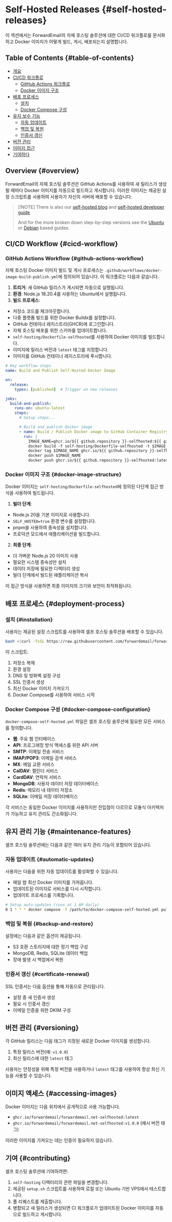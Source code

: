 # Self-Hosted Releases {#self-hosted-releases}

이 섹션에서는 ForwardEmail의 자체 호스팅 솔루션에 대한 CI/CD 워크플로를 문서화하고 Docker 이미지가 어떻게 빌드, 게시, 배포되는지 설명합니다.

## Table of Contents {#table-of-contents}

* [개요](#overview)
* [CI/CD 워크플로](#cicd-workflow)
  * [GitHub Actions 워크플로](#github-actions-workflow)
  * [Docker 이미지 구조](#docker-image-structure)
* [배포 프로세스](#deployment-process)
  * [설치](#installation)
  * [Docker Compose 구성](#docker-compose-configuration)
* [유지 보수 기능](#maintenance-features)
  * [자동 업데이트](#automatic-updates)
  * [백업 및 복원](#backup-and-restore)
  * [인증서 갱신](#certificate-renewal)
* [버전 관리](#versioning)
* [이미지 접근](#accessing-images)
* [기여하다](#contributing)

## Overview {#overview}

ForwardEmail의 자체 호스팅 솔루션은 GitHub Actions를 사용하여 새 릴리스가 생성될 때마다 Docker 이미지를 자동으로 빌드하고 게시합니다. 이러한 이미지는 제공된 설정 스크립트를 사용하여 사용자가 자신의 서버에 배포할 수 있습니다.

> \[!NOTE]
> There is also our [self-hosted blog](https://forwardemail.net/blog/docs/self-hosted-solution) and [self-hosted developer guide](https://forwardemail.net/self-hosted)
>
> And for the more broken down step-by-step versions see the [Ubuntu](https://forwardemail.net/guides/selfhosted-on-ubuntu) or [Debian](https://forwardemail.net/guides/selfhosted-on-debian) based guides.

## CI/CD Workflow {#cicd-workflow}

### GitHub Actions Workflow {#github-actions-workflow}

자체 호스팅 Docker 이미지 빌드 및 게시 프로세스는 `.github/workflows/docker-image-build-publish.yml`에 정의되어 있습니다. 이 워크플로는 다음과 같습니다.

1. **트리거**: 새 GitHub 릴리스가 게시되면 자동으로 실행됩니다.
2. **환경**: Node.js 18.20.4를 사용하는 Ubuntu에서 실행됩니다.
3. **빌드 프로세스**:
* 저장소 코드를 체크아웃합니다.
* 다중 플랫폼 빌드를 위한 Docker Buildx를 설정합니다.
* GitHub 컨테이너 레지스트리(GHCR)에 로그인합니다.
* 자체 호스팅 배포를 위한 스키마를 업데이트합니다.
* `self-hosting/Dockerfile-selfhosted`를 사용하여 Docker 이미지를 빌드합니다.
* 이미지에 릴리스 버전과 `latest` 태그를 지정합니다.
* 이미지를 GitHub 컨테이너 레지스트리에 푸시합니다.

```yaml
# Key workflow steps
name: Build and Publish Self-Hosted Docker Image

on:
  release:
    types: [published]  # Trigger on new releases

jobs:
  build-and-publish:
    runs-on: ubuntu-latest
    steps:
      # Setup steps...

      # Build and publish Docker image
      - name: Build / Publish Docker image to GitHub Container Registry
        run: |
          IMAGE_NAME=ghcr.io/${{ github.repository }}-selfhosted:${{ github.ref_name }}
          docker build -f self-hosting/Dockerfile-selfhosted -t $IMAGE_NAME .
          docker tag $IMAGE_NAME ghcr.io/${{ github.repository }}-selfhosted:latest
          docker push $IMAGE_NAME
          docker push ghcr.io/${{ github.repository }}-selfhosted:latest
```

### Docker 이미지 구조 {#docker-image-structure}

Docker 이미지는 `self-hosting/Dockerfile-selfhosted`에 정의된 다단계 접근 방식을 사용하여 빌드됩니다.

1. **빌더 단계**:
* Node.js 20을 기본 이미지로 사용합니다.
* `SELF_HOSTED=true` 환경 변수를 설정합니다.
* pnpm을 사용하여 종속성을 설치합니다.
* 프로덕션 모드에서 애플리케이션을 빌드합니다.

2. **최종 단계**:
* 더 가벼운 Node.js 20 이미지 사용
* 필요한 시스템 종속성만 설치
* 데이터 저장에 필요한 디렉터리 생성
* 빌더 단계에서 빌드된 애플리케이션 복사

이 접근 방식을 사용하면 최종 이미지의 크기와 보안이 최적화됩니다.

## 배포 프로세스 {#deployment-process}

### 설치 {#installation}

사용자는 제공된 설정 스크립트를 사용하여 셀프 호스팅 솔루션을 배포할 수 있습니다.

```bash
bash <(curl -fsSL https://raw.githubusercontent.com/forwardemail/forwardemail.net/refs/heads/master/self-hosting/setup.sh)
```

이 스크립트:

1. 저장소 복제
2. 환경 설정
3. DNS 및 방화벽 설정 구성
4. SSL 인증서 생성
5. 최신 Docker 이미지 가져오기
6. Docker Compose를 사용하여 서비스 시작

### Docker Compose 구성 {#docker-compose-configuration}

`docker-compose-self-hosted.yml` 파일은 셀프 호스팅 솔루션에 필요한 모든 서비스를 정의합니다.

* **웹**: 주요 웹 인터페이스
* **API**: 프로그래밍 방식 액세스를 위한 API 서버
* **SMTP**: 이메일 전송 서비스
* **IMAP/POP3**: 이메일 검색 서비스
* **MX**: 메일 교환 서비스
* **CalDAV**: 캘린더 서비스
* **CardDAV**: 연락처 서비스
* **MongoDB**: 사용자 데이터 저장 데이터베이스
* **Redis**: 메모리 내 데이터 저장소
* **SQLite**: 이메일 저장 데이터베이스

각 서비스는 동일한 Docker 이미지를 사용하지만 진입점이 다르므로 모듈식 아키텍처가 가능하고 유지 관리도 간소화됩니다.

## 유지 관리 기능 {#maintenance-features}

셀프 호스팅 솔루션에는 다음과 같은 여러 유지 관리 기능이 포함되어 있습니다.

### 자동 업데이트 {#automatic-updates}

사용자는 다음을 위한 자동 업데이트를 활성화할 수 있습니다.

* 매일 밤 최신 Docker 이미지를 가져옵니다.
* 업데이트된 이미지로 서비스를 다시 시작합니다.
* 업데이트 프로세스를 기록합니다.

```bash
# Setup auto-updates (runs at 1 AM daily)
0 1 * * * docker compose -f /path/to/docker-compose-self-hosted.yml pull && docker compose -f /path/to/docker-compose-self-hosted.yml up -d >> /var/log/autoupdate.log 2>&1
```

### 백업 및 복원 {#backup-and-restore}

설정에는 다음과 같은 옵션이 제공됩니다.

* S3 호환 스토리지에 대한 정기 백업 구성
* MongoDB, Redis, SQLite 데이터 백업
* 장애 발생 시 백업에서 복원

### 인증서 갱신 {#certificate-renewal}

SSL 인증서는 다음 옵션을 통해 자동으로 관리됩니다.

* 설정 중 새 인증서 생성
* 필요 시 인증서 갱신
* 이메일 인증을 위한 DKIM 구성

## 버전 관리 {#versioning}

각 GitHub 릴리스는 다음 태그가 지정된 새로운 Docker 이미지를 생성합니다.

1. 특정 릴리스 버전(예: `v1.0.0`)
2. 최신 릴리스에 대한 `latest` 태그

사용자는 안정성을 위해 특정 버전을 사용하거나 `latest` 태그를 사용하여 항상 최신 기능을 사용할 수 있습니다.

## 이미지 액세스 {#accessing-images}

Docker 이미지는 다음 위치에서 공개적으로 사용 가능합니다.

* `ghcr.io/forwardemail/forwardemail.net-selfhosted:latest`
* `ghcr.io/forwardemail/forwardemail.net-selfhosted:v1.0.0` (예시 버전 태그)

이러한 이미지를 가져오는 데는 인증이 필요하지 않습니다.

## 기여 {#contributing}

셀프 호스팅 솔루션에 기여하려면:

1. `self-hosting` 디렉터리의 관련 파일을 변경합니다.
2. 제공된 `setup.sh` 스크립트를 사용하여 로컬 또는 Ubuntu 기반 VPS에서 테스트합니다.
3. 풀 리퀘스트를 제출합니다.
4. 병합되고 새 릴리스가 생성되면 CI 워크플로가 업데이트된 Docker 이미지를 자동으로 빌드하고 게시합니다.